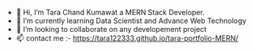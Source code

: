 - 👋 Hi, I’m Tara Chand Kumawat a MERN Stack Developer.
- 🌱 I’m currently learning Data Scientist and Advance Web Technology
- 💞️ I’m looking to collaborate on any developement project
- 📫 contact me :- https://tara122333.github.io/tara-portfolio-MERN/

<!---
tara122333/tara122333 is a ✨ special ✨ repository because its `README.md` (this file) appears on your GitHub profile.
You can click the Preview link to take a look at your changes.
--->
